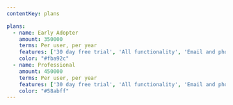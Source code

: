```yaml
---
contentKey: plans

plans:
  - name: Early Adopter
    amount: 350000
    terms: Per user, per year
    features: ['30 day free trial', 'All functionality', 'Email and phone support']
    color: "#fba92c"
  - name: Professional
    amount: 450000
    terms: Per user, per year
    features: ['30 day free trial', 'All functionality', 'Email and phone support']
    color: "#58abff"
---
```

